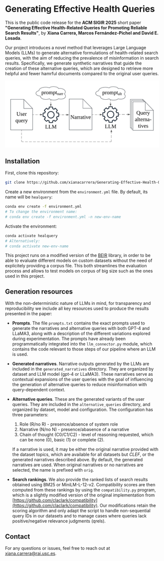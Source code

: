 # Generating Effective Health Queries

This is the public code release for the **ACM SIGIR 2025** short paper **"Generating Effective Health-Related Queries for Promoting Reliable Search Results"**, by **Xiana Carrera, Marcos Fernández-Pichel and David E. Losada**.

Our project introduces a novel method that leverages Large Language Models (LLMs) to generate alternative formulations of health-related search queries, with the aim of reducing the prevalence of misinformation in search results. Specifically, we generate synthetic narratives that guide the creation of these alternative queries, which are designed to retrieve more helpful and fewer hamrful documents compared to the original user queries.

![](figs/architecture.jpg)

## Installation

First, clone this repository:

```bash
git clone https://github.com/xianacarrera/Generating-Effective-Health-Queries
```

Create a new environment from the `environment.yml` file. By default, its name will be `healquery`:

```bash
conda env create -f environment.yml
# To change the environment name:
# conda env create -f environment.yml -n new-env-name
```

Activate the environment:
```bash
conda activate healquery
# Alternatively:
# conda activate new-env-name
```



This project runs on a modified version of the [BEIR](https://github.com/beir-cellar/beir/) library, in order to be able to evaluate different models on custom datasets without the need of explicitely providing a corpus file. This both streamlines the evaluation process and allows to test models on corpus of big size such as the ones used in this project.

## Generation resources

With the non-deterministic nature of LLMs in mind, for transparency and reproducibility we include all key resources used to produce the results presented in the paper:

* **Prompts**. The file `prompts.txt` contains the exact prompts used to generate the narratives and alternative queries with both GPT-4 and LLaMA3, along with a description of the different variations explored during experimentation. The prompts have already been programmatically integrated into the `llm_connector.py` module, which contains the code relevant to those steps of our pipeline where an LLM is used.

* **Generated narratives**. Narrative outputs generated by the LLMs are included in the `generated_narratives` directory. They are organized by dataset and LLM model (gpt-4 or LLaMA3). These narratives serve as contextual expansions of the user queries with the goal of influencing the generation of alternative queries to reduce misinformation with query-dependent context.

* **Alternative queries**. These are the generated variants of the user queries. They are included in the `alternative_queries` directory, and organized by dataset, model and configuration. The configuration has three parameters: 
    1. Role (R/no R) - presence/absence of system role
    2. Narrative (N/no N) - presence/abasence of a narrative
    3. Chain of thought (C0/C1/C2) - level of reasoning requested, which can be none (0), basic (1) or complete (2).
    
    If a narrative is used, it may be either the original narrative provided with the dataset topics, which are available for all datasets but *CLEF*, or the generated narratives described above. By default, the generated narratives are used. When original narratives or no narratives are selected, the name is prefixed with `orig`.

* **Search rankings**. We also provide the ranked lists of search results obtained using BM25 or MiniLM-L-12-v2. Compatibility scores are then computed from these rankings by using the `compatibility.py` program, which is a slightly modified version of the original implementation from [https://github.com/claclark/compatibility](https://github.com/claclark/compatibility). Our modifications retain the scoring algorithm and only adapt the script to handle non-sequential query IDs in our datasets and to manage cases where queries lack positive/negative relevance judgments (qrels).



## Contact
For any questions or issues, feel free to reach out at [xiana.carrera@rai.usc.es](mailto:xiana.carrera@rai.usc.es).
